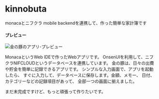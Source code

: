 # kinnobuta
monacaとニフクラ mobile backendを連携して、作った簡単な家計簿です

#### プレビュー

![金の豚のアプリ-プレビュー](https://an9us.github.io/img/01.gif)


MonacaというWeb IDEで作ったWebアプリです。
OnsenUIを利用して、ニフクラNIFCLOUDというデータベースを連携しています。
金の豚は、日々の出費や貯金を簡単に記録できるアプリです。
シンプルな入力画面で、アプリを起動したら、
すぐに入力して、データベースに保存します。金額、メモー、
日付、カテゴリーなどの記録項目があって、
全部一つの画面に揃えました。

まだ未完成ですけど、もっと頑張って作りたいです。
